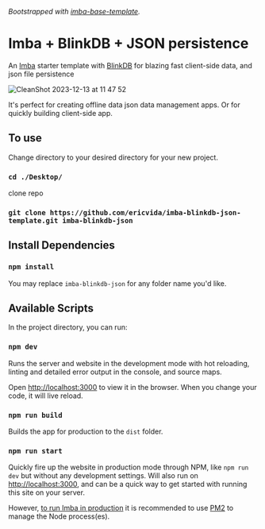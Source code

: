 _Bootstrapped with [imba-base-template](https://github.com/imba/imba-base-template)._

# Imba + BlinkDB + JSON persistence
An [Imba](https://imba.io) starter template with [BlinkDB](https://blinkdb.io/) for blazing fast client-side data, and json file persistence

![CleanShot 2023-12-13 at 11 47 52](https://github.com/ericvida/imba-blinkdb-template/assets/13579055/6626958a-abc2-41ca-878c-21cbc2b5f9b7)

It's perfect for creating offline data json data management apps.
Or for quickly building client-side app.

## To use

Change directory to your desired directory for your new project.
### `cd ./Desktop/`

clone repo
### `git clone https://github.com/ericvida/imba-blinkdb-json-template.git imba-blinkdb-json`

## Install Dependencies

### `npm install`

You may replace `imba-blinkdb-json` for any folder name you'd like.

## Available Scripts

In the project directory, you can run:

### `npm dev`

Runs the server and website in the development mode with hot reloading, linting and detailed error output in the console, and source maps.

Open [http://localhost:3000](http://localhost:3000) to view it in the browser. When you change your code, it will live reload.

### `npm run build`

Builds the app for production to the `dist` folder.

### `npm run start`

Quickly fire up the website in production mode through NPM, like `npm run dev` but without any development settings. Will also run on [http://localhost:3000](http://localhost:3000), and can be a quick way to get started with running this site on your server.

However, [to run Imba in production](https://imba.io/guide/run-in-production) it is recommended to use [PM2](https://github.com/Unitech/pm2) to manage the Node process(es).
